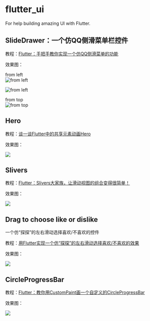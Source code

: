 # flutter_ui

For help building amazing UI with Flutter.

## SlideDrawer：一个仿QQ侧滑菜单栏控件

教程：[Flutter：手把手教你实现一个仿QQ侧滑菜单的功能](https://www.jianshu.com/p/8ef323cb2726)

效果图：

from left  
![from left](https://gitee.com/yumi0629/ImageAsset/raw/master/slide_drawer/slide01.gif)
    
![from left](https://gitee.com/yumi0629/ImageAsset/raw/master/slide_drawer/slide02.gif)
    
from top  
![from top](https://gitee.com/yumi0629/ImageAsset/raw/master/slide_drawer/slide03.gif)

## Hero

教程：[谈一谈Flutter中的共享元素动画Hero](https://www.jianshu.com/p/ddb484789883)

效果图：

![](https://gitee.com/yumi0629/ImageAsset/raw/master/shared_element/shared_element.gif)

## Slivers

教程：[Flutter：Slivers大家族，让滑动视图的组合变得很简单！](https://www.jianshu.com/p/690ddade5d94)

效果图：

![](https://gitee.com/yumi0629/ImageAsset/raw/master/sliver/sliver_adapter.png)

## Drag to choose like or dislike

一个仿“探探”的左右滑动选择喜欢/不喜欢的控件

教程：[用Flutter实现一个仿“探探”的左右滑动选择喜欢/不喜欢的效果](https://juejin.im/post/5bd18eea6fb9a05cf67ace2b)

效果图：

![](https://github.com/yumi0629/DragChooseLike/blob/master/images/drag_like.gif?raw=true)

## CircleProgressBar

教程：[Flutter：教你用CustomPaint画一个自定义的CircleProgressBar](https://juejin.im/post/5bdc11be518825171140d46d)

效果图：

![](https://gitee.com/yumi0629/ImageAsset/raw/master/circle_progressbar/circle_progress_bar.gif)
